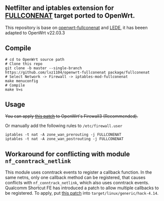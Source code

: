 ## Netfilter and iptables extension for [FULLCONENAT](https://github.com/llccd/netfilter-full-cone-nat) target ported to OpenWrt.

This repository is base on [openwrt-fullconenat](https://github.com/LGA1150/openwrt-fullconenat) and [LEDE](https://github.com/coolsnowwolf/lede), it has beeen adapted to OpenWrt v22.03.3

Compile
---
```
# cd to OpenWrt source path
# Clone this repo
git clone -b master --single-branch https://github.com/lxz1104/openwrt-fullconenat package/fullconenat
# Select Network -> Firewall -> iptables-mod-fullconenat
make menuconfig
# Compile
make V=s
```

Usage
---
~~You can apply [this patch](https://github.com/LGA1150/fullconenat-fw3-patch) to OpenWrt's Firewall3 (Recommended).~~

Or manually add the following rules to `/etc/firewall.user`
```
iptables -t nat -A zone_wan_prerouting -j FULLCONENAT
iptables -t nat -A zone_wan_postrouting -j FULLCONENAT
```

Workaround for conflicting with module `nf_conntrack_netlink`
---
This module uses conntrack events to register a callback function. In the same netns, only one callback method can be registered, that causes conflicts with `nf_conntrack_netlink`, which also uses conntrack events. Qualcomm Shortcut FE has introduced a patch to allow multiple callbacks to be registered. To apply, put [this patch](https://github.com/coolsnowwolf/lede/blob/master/target/linux/generic/hack-4.14/952-net-conntrack-events-support-multiple-registrant.patch) into `target/linux/generic/hack-4.14`.
